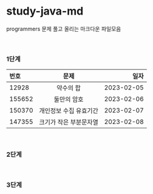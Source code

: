 # study-java-md

programmers 문제 풀고 올리는 마크다운 파일모음
<br>
<br>
<br>

### 1단계
| 번호 | 문제 | 일자 |
|:----------|:----------:|----------:|
| 12928 | 약수의 합 | 2023-02-05 |
| 155652 | 둘만의 암호 | 2023-02-06 |
| 150370 | 개인정보 수집 유효기간 | 2023-02-07 |
| 147355 | 크기가 작은 부분문자열 | 2023-02-08 |
<br>

### 2단계
<br>

### 3단계
<br>


